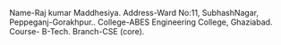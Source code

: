 Name-Raj kumar Maddhesiya.
Address-Ward No:11, SubhashNagar, Peppeganj-Gorakhpur..
College-ABES Engineering College, Ghaziabad.
Course- B-Tech.
Branch-CSE (core).
